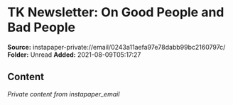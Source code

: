 # TK Newsletter: On Good People and Bad People

**Source:** instapaper-private://email/0243a11aefa97e78dabb99bc2160797c/
**Folder:** Unread
**Added:** 2021-08-09T05:17:27




## Content
*Private content from instapaper_email*
